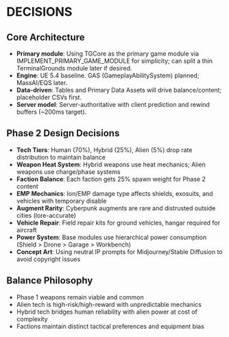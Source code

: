 # DECISIONS

## Core Architecture
- **Primary module**: Using TGCore as the primary game module via IMPLEMENT_PRIMARY_GAME_MODULE for simplicity; can split a thin TerminalGrounds module later if desired.
- **Engine**: UE 5.4 baseline. GAS (GameplayAbilitySystem) planned; MassAI/EQS later.
- **Data-driven**: Tables and Primary Data Assets will drive balance/content; placeholder CSVs first.
- **Server model**: Server-authoritative with client prediction and rewind buffers (~200ms target).

## Phase 2 Design Decisions
- **Tech Tiers**: Human (70%), Hybrid (25%), Alien (5%) drop rate distribution to maintain balance
- **Weapon Heat System**: Hybrid weapons use heat mechanics; Alien weapons use charge/phase systems
- **Faction Balance**: Each faction gets 25% spawn weight for Phase 2 content
- **EMP Mechanics**: Ion/EMP damage type affects shields, exosuits, and vehicles with temporary disable
- **Augment Rarity**: Cyberpunk augments are rare and distrusted outside cities (lore-accurate)
- **Vehicle Repair**: Field repair kits for ground vehicles, hangar required for aircraft
- **Power System**: Base modules use hierarchical power consumption (Shield > Drone > Garage > Workbench)
- **Concept Art**: Using neutral IP prompts for Midjourney/Stable Diffusion to avoid copyright issues

## Balance Philosophy
- Phase 1 weapons remain viable and common
- Alien tech is high-risk/high-reward with unpredictable mechanics  
- Hybrid tech bridges human reliability with alien power at cost of complexity
- Factions maintain distinct tactical preferences and equipment bias
